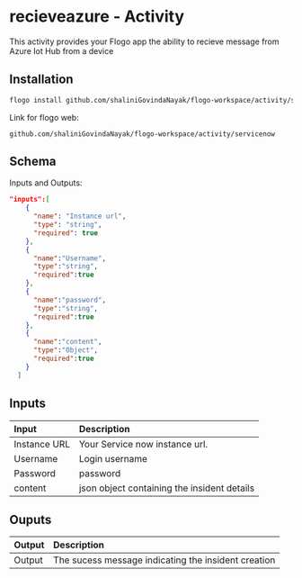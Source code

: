 

# 	recieveazure - Activity
This activity provides your Flogo app the ability to recieve message from Azure Iot Hub from a device

## Installation

```bash
flogo install github.com/shaliniGovindaNayak/flogo-workspace/activity/servicenow
```
Link for flogo web:
```
github.com/shaliniGovindaNayak/flogo-workspace/activity/servicenow
```

## Schema
Inputs and Outputs:

```json
"inputs":[
    {
      "name": "Instance url",
      "type": "string",
      "required": true
    },
    {
      "name":"Username",
      "type":"string",
      "required":true
    },
    {
      "name":"password",
      "type":"string",
      "required":true
    },
    {
      "name":"content",
      "type":"Object",
      "required":true
    }
  ]
```
## Inputs
| Input                          | Description    |
|:-------------------------------|:---------------|
| Instance URL                   | Your Service now instance url.            |
| Username                       | Login username   |
| Password                       | password         |
| content                        | json object containing the insident details |


## Ouputs
| Output       | Description                                            |
|:-------------|:-------------------------------------------------------|
| Output       | The sucess message indicating the insident creation |
